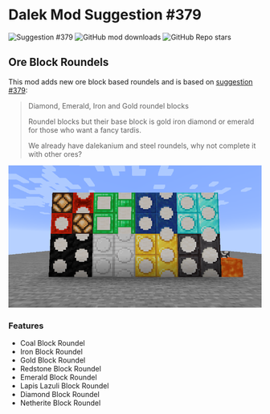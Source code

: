 # Dalek Mod Suggestion #379

![Suggestion #379](https://img.shields.io/badge/suggestion-379-blue)
![GitHub mod downloads](https://img.shields.io/github/downloads/bug1312/dm_suggestion_mods/v1.0.0%2B379/total?label=downloads)
![GitHub Repo stars](https://img.shields.io/github/stars/bug1312/dm_suggestion_mods)

## Ore Block Roundels

This mod adds new ore block based roundels and is based on [suggestion #379](https://discord.com/channels/217396856550981633/273107511400464384/928845266923167845):
> Diamond, Emerald, Iron and Gold roundel blocks
>
> Roundel blocks but their base block is gold iron diamond or emerald for those who want a fancy tardis.
>
> We already have dalekanium and steel roundels, why not complete it with other ores?

![All the new roundels](.images/roundels.png)

### Features

- Coal Block Roundel
- Iron Block Roundel
- Gold Block Roundel
- Redstone Block Roundel
- Emerald Block Roundel
- Lapis Lazuli Block Roundel
- Diamond Block Roundel
- Netherite Block Roundel